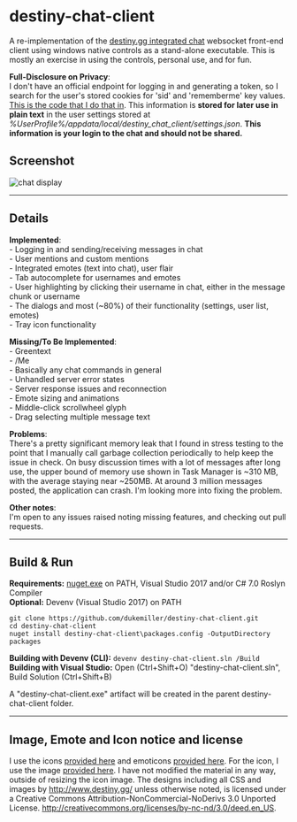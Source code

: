 # destiny-chat-client

A re-implementation of the [destiny.gg integrated chat](https://www.destiny.gg/bigscreen) websocket front-end client using windows native controls as a stand-alone executable. This is mostly an exercise in using the controls, personal use, and for fun.

**Full-Disclosure on Privacy**:     
I don't have an official endpoint for logging in and generating a token, so I search for the user's stored cookies for 'sid' and 'rememberme' key values. [This is the code that I do that in](destiny-chat-client/Services/CookieFinderService.cs). This information is **stored for later use in plain text** in the user settings stored at *%UserProfile%/appdata/local/destiny_chat_client/settings.json*. **This information is your login to the chat and should not be shared.**  

## Screenshot
![chat display](http://i.imgur.com/QoYWutZ.png)

----------

## Details

**Implemented**:  
\- Logging in and sending/receiving messages in chat  
\- User mentions and custom mentions  
\- Integrated emotes (text into chat), user flair  
\- Tab autocomplete for usernames and emotes  
\- User highlighting by clicking their username in chat, either in the message chunk or username  
\- The dialogs and most (~80%) of their functionality (settings, user list, emotes)  
\- Tray icon functionality  

**Missing/To Be Implemented**:  
\- Greentext  
\- /Me  
\- Basically any chat commands in general  
\- Unhandled server error states  
\- Server response issues and reconnection  
\- Emote sizing and animations  
\- Middle-click scrollwheel glyph  
\- Drag selecting multiple message text  

**Problems**:  
There's a pretty significant memory leak that I found in stress testing to the point that I manually call garbage collection periodically to help keep the issue in check. On busy discussion times with a lot of messages after long use, the upper bound of memory use shown in Task Manager is ~310 MB, with the average staying near ~250MB. At around 3 million messages posted, the application can crash. I'm looking more into fixing the problem.

**Other notes**:  
I'm open to any issues raised noting missing features, and checking out pull requests.

----------

## Build & Run

**Requirements:** [nuget.exe](https://dist.nuget.org/win-x86-commandline/latest/nuget.exe) on PATH, Visual Studio 2017 and/or C# 7.0 Roslyn Compiler  
**Optional:** Devenv (Visual Studio 2017) on PATH  

```
git clone https://github.com/dukemiller/destiny-chat-client.git
cd destiny-chat-client
nuget install destiny-chat-client\packages.config -OutputDirectory packages
```  

**Building with Devenv (CLI):** ``devenv destiny-chat-client.sln /Build``  
**Building with Visual Studio:**  Open (Ctrl+Shift+O) "destiny-chat-client.sln", Build Solution (Ctrl+Shift+B)

A "destiny-chat-client.exe" artifact will be created in the parent destiny-chat-client folder.

------------

## Image, Emote and Icon notice and license
I use the icons [provided here](https://github.com/destinygg/website/tree/master/scripts/icons/icons) and emoticons [provided here](https://github.com/destinygg/website/tree/master/scripts/emotes/emoticons). For the icon, I use the image [provided here](https://github.com/destinygg/website/blob/master/static/web/img/destinygg.png). I have not modified the material in any way, outside of resizing the icon image. The designs including all CSS and images by <http://www.destiny.gg/> unless otherwise noted, is licensed under a Creative Commons Attribution-NonCommercial-NoDerivs 3.0 Unported License. <http://creativecommons.org/licenses/by-nc-nd/3.0/deed.en_US>. 